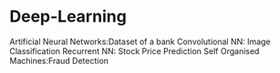 # Deep-Learning
Artificial Neural Networks:Dataset of a bank
Convolutional NN: Image Classification
Recurrent NN: Stock Price Prediction
Self Organised Machines:Fraud Detection
